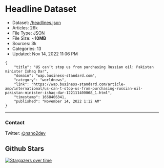# Headline Dataset

- Dataset: [/headlines.json](https://raw.githubusercontent.com/fwd/news/master/headlines.json) 
- Articles: 26k
- File Type: JSON
- File Size: ~**10MB**
- Sources: 3k
- Categories: 13
- Updated: Nov 14, 2022 11:06 PM

```
{
    "title": "US can’t stop us from purchasing Russian oil: Pakistan minister Ishaq Dar",
    "domain": "wap.business-standard.com",
    "category": "worldnews",
    "link": "https://wap.business-standard.com/article-amp/international/us-can-t-stop-us-from-purchasing-russian-oil-pakistan-minister-ishaq-dar-122111400068_1.html",
    "timestamp": 1668406341,
    "published": "November 14, 2022 1:12 AM"
}
```

---

### Contact 

Twitter: [@nano2dev](https://twitter.com/nano2dev)

## Github Stars

[![Stargazers over time](https://starchart.cc/fwd/news.svg)](https://starchart.cc/fwd/news)
